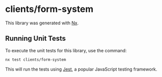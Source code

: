 # clients/form-system

This library was generated with [Nx](https://nx.dev).

## Running Unit Tests

To execute the unit tests for this library, use the command:

```bash
nx test clients/form-system
```

This will run the tests using [Jest](https://jestjs.io), a popular JavaScript testing framework.